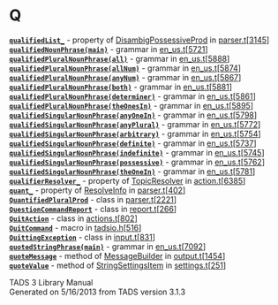 ---
---
# Q

[**`qualifiedList_`**](../object/DisambigPossessiveProd.html#qualifiedList_) -
property of
[DisambigPossessiveProd](../object/DisambigPossessiveProd.html) in
[parser.t](../file/parser.t.html)\[[3145](../source/parser.t.html#3145)\]  
[**`qualifiedNounPhrase(main)`**](../object/qualifiedNounPhrase(main).html) -
grammar in
[en_us.t](../file/en_us.t.html)\[[5721](../source/en_us.t.html#5721)\]  
[**`qualifiedPluralNounPhrase(all)`**](../object/qualifiedPluralNounPhrase(all).html) -
grammar in
[en_us.t](../file/en_us.t.html)\[[5888](../source/en_us.t.html#5888)\]  
[**`qualifiedPluralNounPhrase(allNum)`**](../object/qualifiedPluralNounPhrase(allNum).html) -
grammar in
[en_us.t](../file/en_us.t.html)\[[5874](../source/en_us.t.html#5874)\]  
[**`qualifiedPluralNounPhrase(anyNum)`**](../object/qualifiedPluralNounPhrase(anyNum).html) -
grammar in
[en_us.t](../file/en_us.t.html)\[[5867](../source/en_us.t.html#5867)\]  
[**`qualifiedPluralNounPhrase(both)`**](../object/qualifiedPluralNounPhrase(both).html) -
grammar in
[en_us.t](../file/en_us.t.html)\[[5881](../source/en_us.t.html#5881)\]  
[**`qualifiedPluralNounPhrase(determiner)`**](../object/qualifiedPluralNounPhrase(determiner).html) -
grammar in
[en_us.t](../file/en_us.t.html)\[[5861](../source/en_us.t.html#5861)\]  
[**`qualifiedPluralNounPhrase(theOnesIn)`**](../object/qualifiedPluralNounPhrase(theOnesIn).html) -
grammar in
[en_us.t](../file/en_us.t.html)\[[5895](../source/en_us.t.html#5895)\]  
[**`qualifiedSingularNounPhrase(anyOneIn)`**](../object/qualifiedSingularNounPhrase(anyOneIn).html) -
grammar in
[en_us.t](../file/en_us.t.html)\[[5798](../source/en_us.t.html#5798)\]  
[**`qualifiedSingularNounPhrase(anyPlural)`**](../object/qualifiedSingularNounPhrase(anyPlural).html) -
grammar in
[en_us.t](../file/en_us.t.html)\[[5772](../source/en_us.t.html#5772)\]  
[**`qualifiedSingularNounPhrase(arbitrary)`**](../object/qualifiedSingularNounPhrase(arbitrary).html) -
grammar in
[en_us.t](../file/en_us.t.html)\[[5754](../source/en_us.t.html#5754)\]  
[**`qualifiedSingularNounPhrase(definite)`**](../object/qualifiedSingularNounPhrase(definite).html) -
grammar in
[en_us.t](../file/en_us.t.html)\[[5737](../source/en_us.t.html#5737)\]  
[**`qualifiedSingularNounPhrase(indefinite)`**](../object/qualifiedSingularNounPhrase(indefinite).html) -
grammar in
[en_us.t](../file/en_us.t.html)\[[5745](../source/en_us.t.html#5745)\]  
[**`qualifiedSingularNounPhrase(possessive)`**](../object/qualifiedSingularNounPhrase(possessive).html) -
grammar in
[en_us.t](../file/en_us.t.html)\[[5762](../source/en_us.t.html#5762)\]  
[**`qualifiedSingularNounPhrase(theOneIn)`**](../object/qualifiedSingularNounPhrase(theOneIn).html) -
grammar in
[en_us.t](../file/en_us.t.html)\[[5781](../source/en_us.t.html#5781)\]  
[**`qualifierResolver_`**](../object/TopicResolver.html#qualifierResolver_) -
property of [TopicResolver](../object/TopicResolver.html) in
[action.t](../file/action.t.html)\[[6385](../source/action.t.html#6385)\]  
[**`quant_`**](../object/ResolveInfo.html#quant_) - property of
[ResolveInfo](../object/ResolveInfo.html) in
[parser.t](../file/parser.t.html)\[[402](../source/parser.t.html#402)\]  
[**`QuantifiedPluralProd`**](../object/QuantifiedPluralProd.html) -
class in
[parser.t](../file/parser.t.html)\[[2221](../source/parser.t.html#2221)\]  
[**`QuestionCommandReport`**](../object/QuestionCommandReport.html) -
class in
[report.t](../file/report.t.html)\[[266](../source/report.t.html#266)\]  
[**`QuitAction`**](../object/QuitAction.html) - class in
[actions.t](../file/actions.t.html)\[[802](../source/actions.t.html#802)\]  
[**`QuitCommand`**](../file/tadsio.h.html#QuitCommand) - macro in
[tadsio.h](../file/tadsio.h.html)\[[516](../source/tadsio.h.html#516)\]  
[**`QuittingException`**](../object/QuittingException.html) - class in
[input.t](../file/input.t.html)\[[831](../source/input.t.html#831)\]  
[**`quotedStringPhrase(main)`**](../object/quotedStringPhrase(main).html) -
grammar in
[en_us.t](../file/en_us.t.html)\[[7092](../source/en_us.t.html#7092)\]  
[**`quoteMessage`**](../object/MessageBuilder.html#quoteMessage) -
method of [MessageBuilder](../object/MessageBuilder.html) in
[output.t](../file/output.t.html)\[[1454](../source/output.t.html#1454)\]  
[**`quoteValue`**](../object/StringSettingsItem.html#quoteValue) -
method of [StringSettingsItem](../object/StringSettingsItem.html) in
[settings.t](../file/settings.t.html)\[[251](../source/settings.t.html#251)\]  

<div class="ftr">

TADS 3 Library Manual  
Generated on 5/16/2013 from TADS version 3.1.3

</div>
